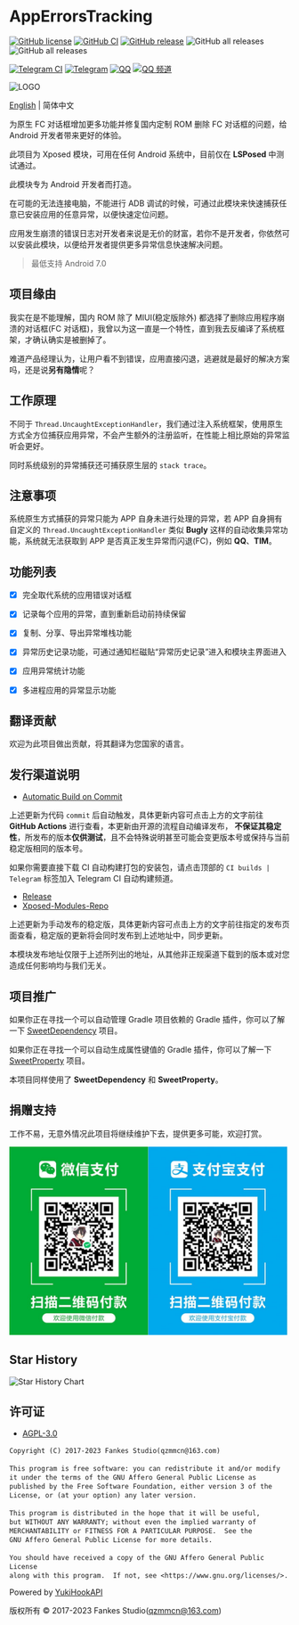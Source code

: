 # AppErrorsTracking

[![GitHub license](https://img.shields.io/github/license/KitsunePie/AppErrorsTracking?color=blue)](https://github.com/KitsunePie/AppErrorsTracking/blob/master/LICENSE)
[![GitHub CI](https://img.shields.io/github/actions/workflow/status/KitsunePie/AppErrorsTracking/commit_ci.yml?label=CI%20builds)](https://github.com/KitsunePie/AppErrorsTracking/actions/workflows/commit_ci.yml)
[![GitHub release](https://img.shields.io/github/v/release/KitsunePie/AppErrorsTracking?display_name=release&logo=github&color=green)](https://github.com/KitsunePie/AppErrorsTracking/releases)
![GitHub all releases](https://img.shields.io/github/downloads/KitsunePie/AppErrorsTracking/total?label=downloads)
![GitHub all releases](https://img.shields.io/github/downloads/Xposed-Modules-Repo/com.fankes.apperrorstracking/total?label=LSPosed%20downloads&labelColor=F48FB1)

[![Telegram CI](https://img.shields.io/badge/CI%20builds-Telegram-blue.svg?logo=telegram)](https://t.me/AppErrorsTracking_CI)
[![Telegram](https://img.shields.io/badge/discussion-Telegram-blue.svg?logo=telegram)](https://t.me/XiaofangInternet)
[![QQ](https://img.shields.io/badge/discussion-QQ-blue.svg?logo=tencent-qq&logoColor=red)](https://qm.qq.com/cgi-bin/qm/qr?k=dp2h5YhWiga9WWb_Oh7kSHmx01X8I8ii&jump_from=webapi&authKey=Za5CaFP0lk7+Zgsk2KpoBD7sSaYbeXbsDgFjiWelOeH4VSionpxFJ7V0qQBSqvFM)
[![QQ 频道](https://img.shields.io/badge/discussion-QQ%20频道-blue.svg?logo=tencent-qq&logoColor=red)](https://pd.qq.com/s/44gcy28h)

<img src="https://github.com/KitsunePie/AppErrorsTracking/blob/master/img-src/icon.png?raw=true" width = "100" height = "100" alt="LOGO"/>

[English](https://github.com/KitsunePie/AppErrorsTracking/blob/master/README.md) | 简体中文

为原生 FC 对话框增加更多功能并修复国内定制 ROM 删除 FC 对话框的问题，给 Android 开发者带来更好的体验。

此项目为 Xposed 模块，可用在任何 Android 系统中，目前仅在 **LSPosed** 中测试通过。

此模块专为 Android 开发者而打造。

在可能的无法连接电脑，不能进行 ADB 调试的时候，可通过此模块来快速捕获任意已安装应用的任意异常，以便快速定位问题。

应用发生崩溃的错误日志对开发者来说是无价的财富，若你不是开发者，你依然可以安装此模块，以便给开发者提供更多异常信息快速解决问题。

> 最低支持 Android 7.0

## 项目缘由

我实在是不能理解，国内 ROM 除了 MIUI(稳定版除外) 都选择了删除应用程序崩溃的对话框(FC 对话框)，我曾以为这一直是一个特性，直到我去反编译了系统框架，才确认确实是被删掉了。

难道产品经理认为，让用户看不到错误，应用直接闪退，逃避就是最好的解决方案吗，还是说**另有隐情**呢？

## 工作原理

不同于 `Thread.UncaughtExceptionHandler`，我们通过注入系统框架，使用原生方式全方位捕获应用异常，不会产生额外的注册监听，在性能上相比原始的异常监听会更好。

同时系统级别的异常捕获还可捕获原生层的 `stack trace`。

## 注意事项

系统原生方式捕获的异常只能为 APP 自身未进行处理的异常，若 APP 自身拥有自定义的 `Thread.UncaughtExceptionHandler`
类似 **Bugly** 这样的自动收集异常功能，系统就无法获取到 APP 是否真正发生异常而闪退(FC)，例如 **QQ**、**TIM**。

## 功能列表

- [x] 完全取代系统的应用错误对话框

- [x] 记录每个应用的异常，直到重新启动前持续保留

- [x] 复制、分享、导出异常堆栈功能

- [x] 异常历史记录功能，可通过通知栏磁贴“异常历史记录”进入和模块主界面进入

- [x] 应用异常统计功能

- [x] 多进程应用的异常显示功能

## 翻译贡献

欢迎为此项目做出贡献，将其翻译为您国家的语言。

## 发行渠道说明

- [Automatic Build on Commit](https://github.com/KitsunePie/AppErrorsTracking/actions/workflows/commit_ci.yml)

上述更新为代码 `commit` 后自动触发，具体更新内容可点击上方的文字前往 **GitHub Actions** 进行查看，本更新由开源的流程自动编译发布，
**不保证其稳定性**，所发布的版本**仅供测试**，且不会特殊说明甚至可能会变更版本号或保持与当前稳定版相同的版本号。

如果你需要直接下载 CI 自动构建打包的安装包，请点击顶部的 `CI builds | Telegram` 标签加入 Telegram CI 自动构建频道。

- [Release](https://github.com/KitsunePie/AppErrorsTracking/releases)
- [Xposed-Modules-Repo](https://github.com/Xposed-Modules-Repo/com.fankes.apperrorstracking/releases)

上述更新为手动发布的稳定版，具体更新内容可点击上方的文字前往指定的发布页面查看，稳定版的更新将会同时发布到上述地址中，同步更新。

本模块发布地址仅限于上述所列出的地址，从其他非正规渠道下载到的版本或对您造成任何影响均与我们无关。

## 项目推广

如果你正在寻找一个可以自动管理 Gradle 项目依赖的 Gradle 插件，你可以了解一下 [SweetDependency](https://github.com/HighCapable/SweetDependency) 项目。

如果你正在寻找一个可以自动生成属性键值的 Gradle 插件，你可以了解一下 [SweetProperty](https://github.com/HighCapable/SweetProperty) 项目。

本项目同样使用了 **SweetDependency** 和 **SweetProperty**。

## 捐赠支持

工作不易，无意外情况此项目将继续维护下去，提供更多可能，欢迎打赏。

<img src="https://github.com/fankes/fankes/blob/main/img-src/payment_code.jpg?raw=true" width = "500" alt="Payment Code"/>

## Star History

![Star History Chart](https://api.star-history.com/svg?repos=KitsunePie/AppErrorsTracking&type=Date)

## 许可证

- [AGPL-3.0](https://www.gnu.org/licenses/agpl-3.0.html)

```
Copyright (C) 2017-2023 Fankes Studio(qzmmcn@163.com)

This program is free software: you can redistribute it and/or modify
it under the terms of the GNU Affero General Public License as
published by the Free Software Foundation, either version 3 of the
License, or (at your option) any later version.

This program is distributed in the hope that it will be useful,
but WITHOUT ANY WARRANTY; without even the implied warranty of
MERCHANTABILITY or FITNESS FOR A PARTICULAR PURPOSE.  See the
GNU Affero General Public License for more details.

You should have received a copy of the GNU Affero General Public License
along with this program.  If not, see <https://www.gnu.org/licenses/>.
```

Powered by [YukiHookAPI](https://github.com/fankes/YukiHookAPI)

版权所有 © 2017-2023 Fankes Studio(qzmmcn@163.com)